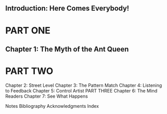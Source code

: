 ##  Introduction: Here Comes Everybody!
# PART ONE
##  Chapter 1: The Myth of the Ant Queen
# PART TWO
  Chapter 2: Street Level
  Chapter 3: The Pattern Match
  Chapter 4: Listening to Feedback
  Chapter 5: Control Artist
PART THREE
  Chapter 6: The Mind Readers
  Chapter 7: See What Happens

  Notes
  Bibliography
  Acknowledgments
  Index
